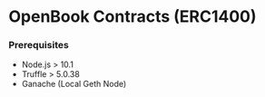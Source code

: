 # OpenBook Contracts (ERC1400)

### Prerequisites

- Node.js > 10.1
- Truffle > 5.0.38
- Ganache (Local Geth Node)